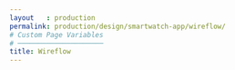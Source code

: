 ```yaml
---
layout   : production
permalink: production/design/smartwatch-app/wireflow/
# Custom Page Variables
# ─────────────────────
title: Wireflow
---
```



